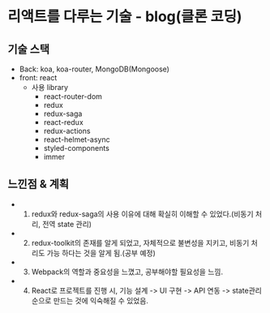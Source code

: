 # 리액트를 다루는 기술 - blog(클론 코딩)

## 기술 스택
+ Back: koa, koa-router, MongoDB(Mongoose)
+ front: react
    + 사용 library
        + react-router-dom
        + redux
        + redux-saga
        + react-redux
        + redux-actions
        + react-helmet-async
        + styled-components
        + immer
            
## 느낀점 & 계획
+ 1. redux와 redux-saga의 사용 이유에 대해 확실히 이해할 수 있었다.(비동기 처리, 전역 state 관리)
+ 2. redux-toolkit의 존재를 알게 되었고, 자체적으로 불변성을 지키고, 비동기 처리도 가능 하다는 것을    알게 됨.(공부 예정)
+ 3. Webpack의 역할과 중요성을 느꼈고, 공부해야할 필요성을 느낌.
+ 4. React로 프로젝트를 진행 시, 기능 설계 -> UI 구현 -> API 연동 -> state관리 순으로 만드는 것에 익숙해질 수 있었음. 